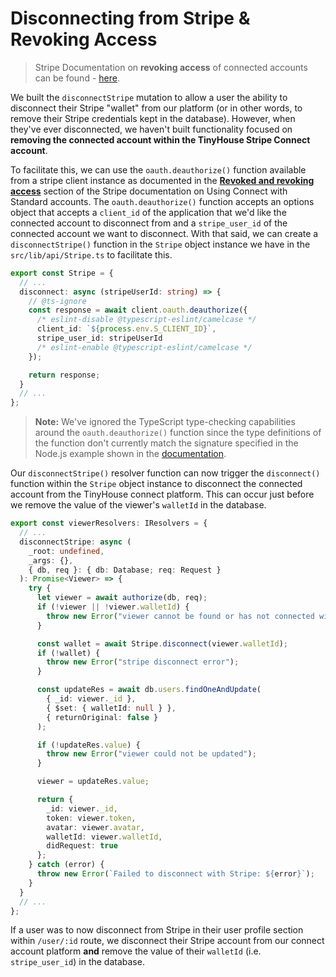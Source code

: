 # Disconnecting from Stripe & Revoking Access

> Stripe Documentation on **revoking access** of connected accounts can be found - [here](https://stripe.com/docs/connect/standard-accounts#revoked-access).

We built the `disconnectStripe` mutation to allow a user the ability to disconnect their Stripe "wallet" from our platform (or in other words, to remove their Stripe credentials kept in the database). However, when they've ever disconnected, we haven't built functionality focused on **removing the connected account within the TinyHouse Stripe Connect account**.

To facilitate this, we can use the `oauth.deauthorize()` function available from a stripe client instance as documented in the [**Revoked and revoking access**](https://stripe.com/docs/connect/standard-accounts#revoked-access) section of the Stripe documentation on Using Connect with Standard accounts. The `oauth.deauthorize()` function accepts an options object that accepts a `client_id` of the application that we'd like the connected account to disconnect from and a `stripe_user_id` of the connected account we want to disconnect. With that said, we can create a `disconnectStripe()` function in the `Stripe` object instance we have in the `src/lib/api/Stripe.ts` to facilitate this.

```ts
export const Stripe = {
  // ...
  disconnect: async (stripeUserId: string) => {
    // @ts-ignore
    const response = await client.oauth.deauthorize({
      /* eslint-disable @typescript-eslint/camelcase */
      client_id: `${process.env.S_CLIENT_ID}`,
      stripe_user_id: stripeUserId
      /* eslint-enable @typescript-eslint/camelcase */
    });

    return response;
  }
  // ...
};
```

> **Note:** We've ignored the TypeScript type-checking capabilities around the `oauth.deauthorize()` function since the type definitions of the function don't currently match the signature specified in the Node.js example shown in the [documentation](https://stripe.com/docs/connect/standard-accounts#revoked-access).

Our `disconnectStripe()` resolver function can now trigger the `disconnect()` function within the `Stripe` object instance to disconnect the connected account from the TinyHouse connect platform. This can occur just before we remove the value of the viewer's `walletId` in the database.

```ts
export const viewerResolvers: IResolvers = {
  // ...
  disconnectStripe: async (
    _root: undefined,
    _args: {},
    { db, req }: { db: Database; req: Request }
  ): Promise<Viewer> => {
    try {
      let viewer = await authorize(db, req);
      if (!viewer || !viewer.walletId) {
        throw new Error("viewer cannot be found or has not connected with Stripe");
      }

      const wallet = await Stripe.disconnect(viewer.walletId);
      if (!wallet) {
        throw new Error("stripe disconnect error");
      }

      const updateRes = await db.users.findOneAndUpdate(
        { _id: viewer._id },
        { $set: { walletId: null } },
        { returnOriginal: false }
      );

      if (!updateRes.value) {
        throw new Error("viewer could not be updated");
      }

      viewer = updateRes.value;

      return {
        _id: viewer._id,
        token: viewer.token,
        avatar: viewer.avatar,
        walletId: viewer.walletId,
        didRequest: true
      };
    } catch (error) {
      throw new Error(`Failed to disconnect with Stripe: ${error}`);
    }
  }
  // ...
};
```

If a user was to now disconnect from Stripe in their user profile section within `/user/:id` route, we disconnect their Stripe account from our connect account platform **and** remove the value of their `walletId` (i.e. `stripe_user_id`) in the database.

